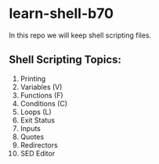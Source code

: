 # learn-shell-b70

In this repo we will keep shell scripting files.

Shell Scripting Topics:
-----------------------

1. Printing
2. Variables (V)
3. Functions (F)
4. Conditions (C)
5. Loops (L)
6. Exit Status
7. Inputs
8. Quotes
9. Redirectors
10. SED Editor


